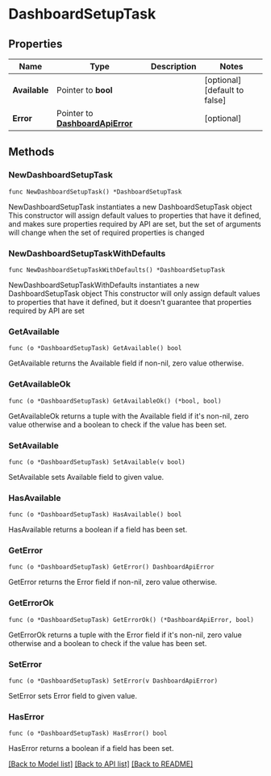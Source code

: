 # DashboardSetupTask

## Properties

Name | Type | Description | Notes
------------ | ------------- | ------------- | -------------
**Available** | Pointer to **bool** |  | [optional] [default to false]
**Error** | Pointer to [**DashboardApiError**](DashboardApiError.md) |  | [optional] 

## Methods

### NewDashboardSetupTask

`func NewDashboardSetupTask() *DashboardSetupTask`

NewDashboardSetupTask instantiates a new DashboardSetupTask object
This constructor will assign default values to properties that have it defined,
and makes sure properties required by API are set, but the set of arguments
will change when the set of required properties is changed

### NewDashboardSetupTaskWithDefaults

`func NewDashboardSetupTaskWithDefaults() *DashboardSetupTask`

NewDashboardSetupTaskWithDefaults instantiates a new DashboardSetupTask object
This constructor will only assign default values to properties that have it defined,
but it doesn't guarantee that properties required by API are set

### GetAvailable

`func (o *DashboardSetupTask) GetAvailable() bool`

GetAvailable returns the Available field if non-nil, zero value otherwise.

### GetAvailableOk

`func (o *DashboardSetupTask) GetAvailableOk() (*bool, bool)`

GetAvailableOk returns a tuple with the Available field if it's non-nil, zero value otherwise
and a boolean to check if the value has been set.

### SetAvailable

`func (o *DashboardSetupTask) SetAvailable(v bool)`

SetAvailable sets Available field to given value.

### HasAvailable

`func (o *DashboardSetupTask) HasAvailable() bool`

HasAvailable returns a boolean if a field has been set.

### GetError

`func (o *DashboardSetupTask) GetError() DashboardApiError`

GetError returns the Error field if non-nil, zero value otherwise.

### GetErrorOk

`func (o *DashboardSetupTask) GetErrorOk() (*DashboardApiError, bool)`

GetErrorOk returns a tuple with the Error field if it's non-nil, zero value otherwise
and a boolean to check if the value has been set.

### SetError

`func (o *DashboardSetupTask) SetError(v DashboardApiError)`

SetError sets Error field to given value.

### HasError

`func (o *DashboardSetupTask) HasError() bool`

HasError returns a boolean if a field has been set.


[[Back to Model list]](../README.md#documentation-for-models) [[Back to API list]](../README.md#documentation-for-api-endpoints) [[Back to README]](../README.md)


